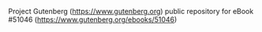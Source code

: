Project Gutenberg (https://www.gutenberg.org) public repository for
eBook #51046 (https://www.gutenberg.org/ebooks/51046)
